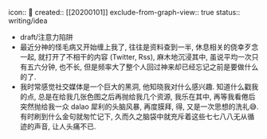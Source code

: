 icon:: 📝
created:: [[20200101]]
exclude-from-graph-view:: true
status:: writing/idea

- draft/注意力陷阱
- 最近分神的怪毛病又开始缠上我了, 往往是资料查到一半, 休息相关的侥幸歹念一起, 就打开了不相干的内容  (Twitter, Rss), 麻木地沉浸其中, 虽说平均一次只有五六分钟, 也不长, 但是频率大了整个人回过神来却已经忘记之前是要做什么的了.
- 我时常感觉社交媒体是一个巨大的黑洞, 他知晓我对什么感兴趣. 知道什么戳我的点, 总是在给我几张色图之后再抛给我几个资源, 我乐在其中, 再等我看倦后突然抛给我一众 dalao 犀利的头脑风暴, 再度膜拜, 得, 又是一次思想的洗礼😅. 有时刷到什么金句就匆忙记下, 久而久之脑袋中就充斥着这些七七八八无从循迹的声音, 让人头痛不已.